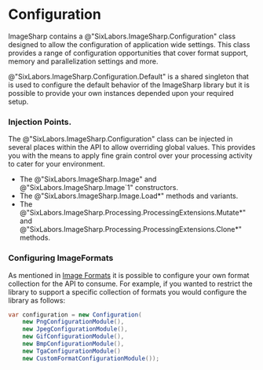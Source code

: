# Configuration

ImageSharp contains a @"SixLabors.ImageSharp.Configuration" class designed to allow the configuration of application wide settings.
This class provides a range of configuration opportunities that cover format support, memory and parallelization settings and more.

@"SixLabors.ImageSharp.Configuration.Default" is a shared singleton that is used to configure the default behavior of the ImageSharp library but it is possible to provide your own instances depended upon your required setup. 

### Injection Points. 

The @"SixLabors.ImageSharp.Configuration" class can be injected in several places within the API to allow overriding global values. This provides you with the means to apply fine grain control over your processing activity to cater for your environment.

- The @"SixLabors.ImageSharp.Image" and @"SixLabors.ImageSharp.Image`1" constructors.
- The @"SixLabors.ImageSharp.Image.Load*" methods and variants.
- The @"SixLabors.ImageSharp.Processing.ProcessingExtensions.Mutate*" and @"SixLabors.ImageSharp.Processing.ProcessingExtensions.Clone*" methods.

### Configuring ImageFormats

As mentioned in [Image Formats](imageformats.md) it is possible to configure your own format collection for the API to consume.
For example, if you wanted to restrict the library to support a specific collection of formats you would configure the library as follows:

```c#
var configuration = new Configuration(
    new PngConfigurationModule(),
    new JpegConfigurationModule(),
    new GifConfigurationModule(),
    new BmpConfigurationModule(),
    new TgaConfigurationModule()
    new CustomFormatConfigurationModule());

```
